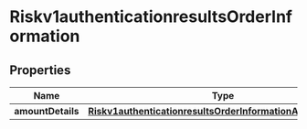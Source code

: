 
# Riskv1authenticationresultsOrderInformation

## Properties
Name | Type | Description | Notes
------------ | ------------- | ------------- | -------------
**amountDetails** | [**Riskv1authenticationresultsOrderInformationAmountDetails**](Riskv1authenticationresultsOrderInformationAmountDetails.md) |  |  [optional]



